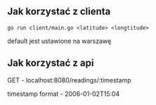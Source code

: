 ## Jak korzystać z clienta

```
go run client/main.go <latitude> <longtitude>
```
default jest ustawione na warszawę

## Jak korzystać z api

GET - localhost:8080/readings/:timestamp

timestamp format - 2006-01-02T15:04
